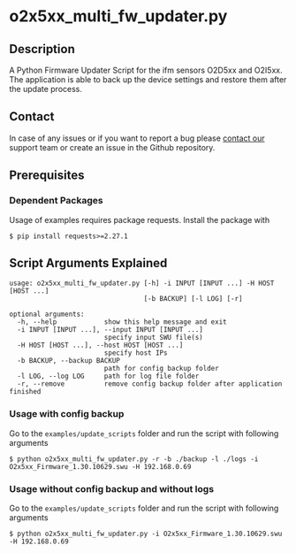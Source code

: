 # o2x5xx_multi_fw_updater.py

## Description

A Python Firmware Updater Script for the ifm sensors O2D5xx and O2I5xx.
The application is able to back up the device settings and restore them after the update process.

## Contact

In case of any issues or if you want to report a bug please [contact our](mailto:support.efector.object-ident@ifm.com)
support team or create an issue in the Github repository.

## Prerequisites

### Dependent Packages

Usage of examples requires package requests. Install the package with

    $ pip install requests>=2.27.1

## Script Arguments Explained

    usage: o2x5xx_multi_fw_updater.py [-h] -i INPUT [INPUT ...] -H HOST [HOST ...]
                                      [-b BACKUP] [-l LOG] [-r]
    
    optional arguments:
      -h, --help            show this help message and exit
      -i INPUT [INPUT ...], --input INPUT [INPUT ...]
                            specify input SWU file(s)
      -H HOST [HOST ...], --host HOST [HOST ...]
                            specify host IPs
      -b BACKUP, --backup BACKUP
                            path for config backup folder
      -l LOG, --log LOG     path for log file folder
      -r, --remove          remove config backup folder after application finished

### Usage with config backup

Go to the `examples/update_scripts` folder and run the script with following arguments

    $ python o2x5xx_multi_fw_updater.py -r -b ./backup -l ./logs -i O2x5xx_Firmware_1.30.10629.swu -H 192.168.0.69

### Usage without config backup and without logs

Go to the `examples/update_scripts` folder and run the script with following arguments

    $ python o2x5xx_multi_fw_updater.py -i O2x5xx_Firmware_1.30.10629.swu -H 192.168.0.69
